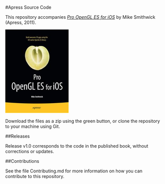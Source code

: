 #Apress Source Code

This repository accompanies [*Pro OpenGL ES for iOS*](http://www.apress.com/9781430238409) by Mike Smithwick (Apress, 2011).

![Cover image](9781430238409.jpg)

Download the files as a zip using the green button, or clone the repository to your machine using Git.

##Releases

Release v1.0 corresponds to the code in the published book, without corrections or updates.

##Contributions

See the file Contributing.md for more information on how you can contribute to this repository.
